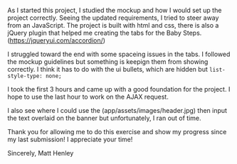 As I started this project, I studied the mockup and how I would set up the project correctly. Seeing the updated requirements, I tried to steer away from an JavaScript. The project is built with html and css, there is also a jQuery plugin that helped me creating the tabs for the Baby Steps. (https://jqueryui.com/accordion/)

I struggled toward the end with some spaceing issues in the tabs. I followed the mockup guidelines but something is keepign them from showing correctly. I think it has to do with the ui bullets, which are hidden but ```list-style-type: none;```

I took the first 3 hours and came up with a good foundation for the project. I hope to use the last hour to work on the AJAX request.  

I also see where I could use the (app/assets/images/header.jpg) then input the text overlaid on the banner but unfortunately, I ran out of time. 

Thank you for allowing me to do this exercise and show my progress since my last submission! I appreciate your time! 

Sincerely,
Matt Henley